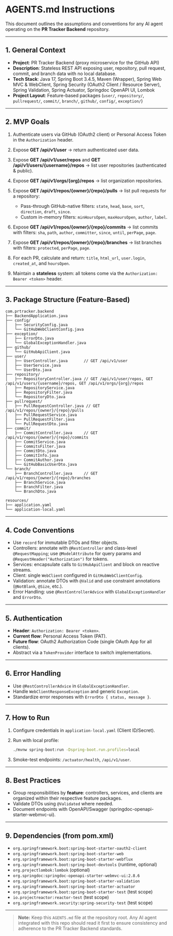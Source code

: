 # AGENTS.md Instructions

This document outlines the assumptions and conventions for any AI agent operating on the **PR Tracker Backend** repository.

---

## 1. General Context

* **Project**: PR Tracker Backend (proxy microservice for the GitHub API)
* **Description**: Stateless REST API exposing user, repository, pull request, commit, and branch data with no local database.
* **Tech Stack**: Java 17, Spring Boot 3.4.5, Maven (Wrapper), Spring Web MVC & WebClient, Spring Security (OAuth2 Client / Resource Server), Spring Validation, Spring Actuator, Springdoc OpenAPI UI, Lombok
* **Project Layout**: Feature-based packages (`user/`, `repository/`, `pullrequest/`, `commit/`, `branch/`, `github/`, `config/`, `exception/`)

---

## 2. MVP Goals

1. Authenticate users via GitHub (OAuth2 client) or Personal Access Token in the `Authorization` header.
2. Expose **GET /api/v1/user** → return authenticated user data.
3. Expose **GET /api/v1/user/repos** and **GET /api/v1/users/{username}/repos** → list user repositories (authenticated & public).
4. Expose **GET /api/v1/orgs/{org}/repos** → list organization repositories.
5. Expose **GET /api/v1/repos/{owner}/{repo}/pulls** → list pull requests for a repository:

   * Pass-through GitHub-native filters: `state`, `head`, `base`, `sort`, `direction`, `draft`, `since`.
   * Custom in-memory filters: `minHoursOpen`, `maxHoursOpen`, `author`, `label`.
6. Expose **GET /api/v1/repos/{owner}/{repo}/commits** → list commits with filters: `sha`, `path`, `author`, `committer`, `since`, `until`, `perPage`, `page`.
7. Expose **GET /api/v1/repos/{owner}/{repo}/branches** → list branches with filters: `protected`, `perPage`, `page`.
8. For each PR, calculate and return: `title`, `html_url`, `user.login`, `created_at`, and `hoursOpen`.
9. Maintain a **stateless** system: all tokens come via the `Authorization: Bearer <token>` header.

---

## 3. Package Structure (Feature-Based)

```
com.prtracker.backend
├── BackendApplication.java
├── config/
│   ├── SecurityConfig.java
│   └── GitHubWebClientConfig.java
├── exception/
│   ├── ErrorDto.java
│   └── GlobalExceptionHandler.java
├── github/
│   └── GitHubApiClient.java
├── user/
│   ├── UserController.java       // GET /api/v1/user
│   ├── UserService.java
│   └── UserDto.java
├── repository/
│   ├── RepositoryController.java // GET /api/v1/user/repos, GET /api/v1/users/{username}/repos, GET /api/v1/orgs/{org}/repos
│   ├── RepositoryService.java
│   ├── RepositoryFilter.java
│   └── RepositoryDto.java
├── pullrequest/
│   ├── PullRequestController.java // GET /api/v1/repos/{owner}/{repo}/pulls
│   ├── PullRequestService.java
│   ├── PullRequestFilter.java
│   └── PullRequestDto.java
├── commit/
│   ├── CommitController.java     // GET /api/v1/repos/{owner}/{repo}/commits
│   ├── CommitService.java
│   ├── CommitsFilter.java
│   ├── CommitDto.java
│   ├── CommitInfo.java
│   ├── CommitAuthor.java
│   └── GitHubBasicUserDto.java
└── branch/
    ├── BranchController.java     // GET /api/v1/repos/{owner}/{repo}/branches
    ├── BranchService.java
    ├── BranchFilter.java
    └── BranchDto.java

resources/
├── application.yaml
└── application-local.yaml
```

---

## 4. Code Conventions

* Use `record` for immutable DTOs and filter objects.
* Controllers: annotate with `@RestController` and class-level `@RequestMapping`; use `@ModelAttribute` for query params and `@RequestHeader("Authorization")` for tokens.
* Services: encapsulate calls to `GitHubApiClient` and block on reactive streams.
* Client: single `WebClient` configured in `GitHubWebClientConfig`.
* Validation: annotate DTOs with `@Valid` and use constraint annotations (`@NotBlank`, `@Size`, etc.).
* Error Handling: use `@RestControllerAdvice` with `GlobalExceptionHandler` and `ErrorDto`.

---

## 5. Authentication

* **Header**: `Authorization: Bearer <token>`.
* **Current flow**: Personal Access Token (PAT).
* **Future flow**: OAuth2 Authorization Code (single OAuth App for all clients).
* Abstract via a `TokenProvider` interface to switch implementations.

---

## 6. Error Handling

* Use `@RestControllerAdvice` in `GlobalExceptionHandler`.
* Handle `WebClientResponseException` and generic `Exception`.
* Standardize error responses with `ErrorDto { status, message }`.

---

## 7. How to Run

1. Configure credentials in `application-local.yaml` (Client ID/Secret).
2. Run with local profile:

   ```bash
   ./mvnw spring-boot:run -Dspring-boot.run.profiles=local
   ```
3. Smoke-test endpoints: `/actuator/health`, `/api/v1/user`.

---

## 8. Best Practices

* Group responsibilities by **feature**: controllers, services, and clients are organized within their respective feature packages.
* Validate DTOs using `@Validated` where needed.
* Document endpoints with OpenAPI/Swagger (springdoc-openapi-starter-webmvc-ui).

---

## 9. Dependencies (from pom.xml)

* `org.springframework.boot:spring-boot-starter-oauth2-client`
* `org.springframework.boot:spring-boot-starter-web`
* `org.springframework.boot:spring-boot-starter-webflux`
* `org.springframework.boot:spring-boot-devtools` (runtime, optional)
* `org.projectlombok:lombok` (optional)
* `org.springdoc:springdoc-openapi-starter-webmvc-ui:2.8.6`
* `org.springframework.boot:spring-boot-starter-validation`
* `org.springframework.boot:spring-boot-starter-actuator`
* `org.springframework.boot:spring-boot-starter-test` (test scope)
* `io.projectreactor:reactor-test` (test scope)
* `org.springframework.security:spring-security-test` (test scope)

---

> **Note:** Keep this `AGENTS.md` file at the repository root. Any AI agent integrated with this repo should read it first to ensure consistency and adherence to the PR Tracker Backend standards.

